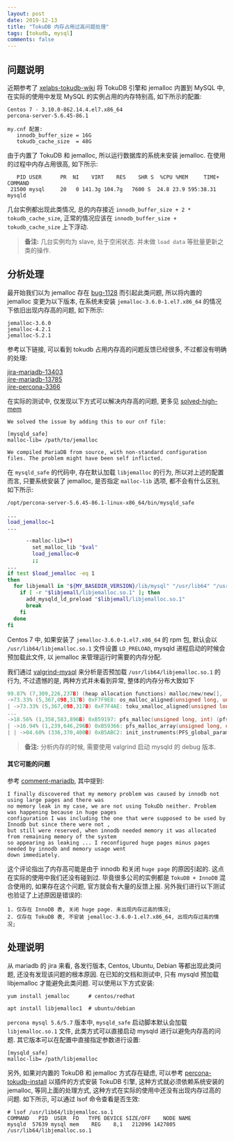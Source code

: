```yaml
---
layout: post
date: 2019-12-13
title: "TokuDB 内存占用过高问题处理"
tags: [tokudb, mysql]
comments: false
---
```


## 问题说明

近期参考了 [xelabs-tokudb-wiki](https://github.com/xelabs/tokudb/wiki) 将 TokuDB 引擎和 jemalloc 内置到 MySQL 中, 在实际的使用中发现 MySQL 的实例占用的内存特别高, 如下所示的配置:
```
Centos 7 - 3.10.0-862.14.4.el7.x86_64
percona-server-5.6.45-86.1

my.cnf 配置:
   innodb_buffer_size = 16G
   tokudb_cache_size  = 48G
``` 

由于内置了 TokuDB 和 jemalloc, 所以运行数据库的系统未安装 jemalloc. 在使用的过程中内存占用很高, 如下所示:
```
   PID USER      PR  NI    VIRT    RES    SHR S  %CPU %MEM     TIME+ COMMAND                 
 21500 mysql     20   0 141.3g 104.7g   7600 S  24.8 23.9 595:38.31 mysqld
```

几台实例都出现此类情况, 总的内存接近 `innodb_buffer_size + 2 * tokudb_cache_size`, 正常的情况应该在 `innodb_buffer_size + tokudb_cache_size` 上下浮动. 

> **备注:** 几台实例均为 slave, 处于空闲状态. 并未做 `load data` 等批量更新之类的操作.

## 分析处理

最开始我们以为 jemalloc 存在 [bug-1128](https://github.com/jemalloc/jemalloc/issues/1128) 而引起此类问题, 所以将内置的 jemalloc 变更为以下版本, 在系统未安装 `jemalloc-3.6.0-1.el7.x86_64` 的情况下依旧出现内存高的问题, 如下所示:
```
jemalloc-3.6.0
jemalloc-4.2.1
jemalloc-5.2.1
```

参考以下链接, 可以看到 tokudb 占用内存高的问题反馈已经很多, 不过都没有明确的处理:

[jira-mariadb-13403](https://jira.mariadb.org/browse/MDEV-13403)  
[jire-mariadb-13785](https://jira.mariadb.org/browse/MDEV-13785)  
[jire-percona-3366](https://jira.percona.com/browse/PS-3366)  

在实际的测试中, 仅发现以下方式可以解决内存高的问题, 更多见 [solved-high-mem](https://jira.mariadb.org/browse/MDEV-16838?focusedCommentId=114869&page=com.atlassian.jira.plugin.system.issuetabpanels:comment-tabpanel#comment-114869)
```
We solved the issue by adding this to our cnf file:

[mysqld_safe]
malloc-lib= /path/to/jemalloc

We compiled MariaDB from source, with non-standard configuration files. The problem might have been self inflicted.
```

在 `mysqld_safe` 的代码中, 存在默认加载 `libjemalloc` 的行为, 所以对上述的配置而言, 只要系统安装了 jemalloc, 是否指定 `malloc-lib` 选项, 都不会有什么区别, 如下所示:

```bash
/opt/percona-server-5.6.45-86.1-linux-x86_64/bin/mysqld_safe

...
load_jemalloc=1
...

      --malloc-lib=*)
        set_malloc_lib "$val"
        load_jemalloc=0
        ;;
...
if test $load_jemalloc -eq 1
then
  for libjemall in "${MY_BASEDIR_VERSION}/lib/mysql" "/usr/lib64" "/usr/lib/x86_64-linux-gnu" "/usr/lib"; do
    if [ -r "$libjemall/libjemalloc.so.1" ]; then
      add_mysqld_ld_preload "$libjemall/libjemalloc.so.1"
      break
    fi  
  done
fi
```

Centos 7 中, 如果安装了 `jemalloc-3.6.0-1.el7.x86_64` 的 rpm 包, 默认会以 `/usr/lib64/libjemalloc.so.1` 文件设置 `LD_PRELOAD`, mysqld 进程启动的时候会预加载此文件, 以 jemalloc 来管理运行时需要的内存分配. 

我们通过 [valgrind-mysql](https://www.percona.com/blog/2013/01/09/profiling-mysql-memory-usage-with-valgrind-massif/) 来分析是否预加载 `/usr/lib64/libjemalloc.so.1` 的行为, 不过遗憾的是, 两种方式并未看到异常, 整体的内存分布大致如下
```c
99.87% (7,309,226,237B) (heap allocation functions) malloc/new/new[], --alloc-fns, etc.
->73.33% (5,367,098,317B) 0xF7F9E8: os_malloc_aligned(unsigned long, unsigned long) (os_malloc.cc:222)
| ->73.33% (5,367,098,317B) 0xF7F4AE: toku_xmalloc_aligned(unsigned long, unsigned long) (memory.cc:402)
...
->18.56% (1,358,583,896B) 0xB59197: pfs_malloc(unsigned long, int) (pfs_global.cc:57)
| ->16.94% (1,239,646,296B) 0xB59366: pfs_malloc_array(unsigned long, unsigned long, int) (pfs_global.cc:144)
| | ->04.60% (336,370,400B) 0xB5ABC2: init_instruments(PFS_global_param const*) (pfs_instr.cc:407)
```

> **备注:** 分析内存的时候, 需要使用 valgrind 启动 mysqld 的 debug 版本.

#### 其它可能的问题

参考 [comment-mariadb](https://jira.mariadb.org/browse/MDEV-13403?focusedCommentId=105780&page=com.atlassian.jira.plugin.system.issuetabpanels:comment-tabpanel#comment-105780), 其中提到:
```
I finally discovered that my memory problem was caused by innodb not using large pages and there was 
no memory leak in my case, we are not using TokuDb neither. Problem was happening because in huge pages 
configuration I was including the one that were supposed to be used by Innodb but since there were not , 
but still were reserved, when innodb needed memory it was allocated from remaining memory of the system 
so appearing as leaking ... I reconfigured huge pages minus pages needed by innodb and memory usage went 
down immediately.
```

这个评论指出了内存高可能是由于 innodb 和关闭 `huge page` 的原因引起的. 这点在实际的使用中我们还没有碰到过. 毕竟很多公司的实例都是 `TokuDB + InnoDB` 混合使用的, 如果存在这个问题, 官方就会有大量的反馈上报. 另外我们进行以下测试也验证了上述原因是错误的:
```
1. 仅存在 InnoDB 表, 关闭 huge page. 未出现内存过高的情况;
2. 仅存在 TokuDB 表, 不安装 jemalloc-3.6.0-1.el7.x86_64, 出现内存过高的情况;
```

## 处理说明

从 mariadb 的 jira 来看, 各发行版本, Centos, Ubuntu, Debian 等都出现此类问题, 还没有发现该问题的根本原因. 在已知的文档和测试中, 只有 mysqld 预加载 libjemalloc 才能避免此类问题. 可以使用以下方式安装:
```
yum install jemalloc      # centos/redhat

apt install libjemalloc1  # ubuntu/debian
```

`percona mysql 5.6/5.7` 版本中, `mysqld_safe` 启动脚本默认会加载 `libjemalloc.so.1` 文件, 此类方式可以直接启动 mysqld 进行以避免内存高的问题. 其它版本可以在配置中直接指定参数进行设置:
```
[mysqld_safe]
malloc-lib= /path/libjemalloc
```

另外, 如果对内置的 TokuDB 和 jemalloc 方式存在疑虑, 可以参考 [percona-tokudb-install](https://www.percona.com/doc/percona-server/LATEST/tokudb/tokudb_installation.html) 以插件的方式安装 TokuDB 引擎,  这种方式就必须依赖系统安装的 jemalloc, 等同上面的处理方式, 这种方式在实际的使用中还没有出现内存过高的问题. 如下所示, 可以通过 lsof 命令查看是否生效:

```
# lsof /usr/lib64/libjemalloc.so.1 
COMMAND   PID  USER  FD   TYPE DEVICE SIZE/OFF    NODE NAME
mysqld  57639 mysql mem    REG    8,1   212096 1427805 /usr/lib64/libjemalloc.so.1
```

